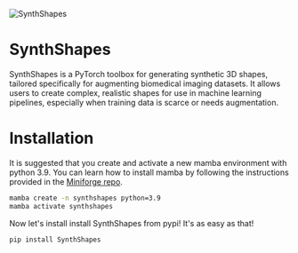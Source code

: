 ![SynthShapes](https://github.com/user-attachments/assets/2e6a3aa6-3e87-4762-aa8d-28c18f8ca6df)



# SynthShapes

SynthShapes is a PyTorch toolbox for generating synthetic 3D shapes, tailored specifically for augmenting biomedical imaging datasets. It allows users to create complex, realistic shapes for use in machine learning pipelines, especially when training data is scarce or needs augmentation.

# Installation

It is suggested that you create and activate a new mamba environment with python 3.9. You can learn how to install mamba by following the instructions provided in the [Miniforge repo](https://github.com/conda-forge/miniforge).

```bash
mamba create -n synthshapes python=3.9
mamba activate synthshapes
```

Now let's install install SynthShapes from pypi! It's as easy as that!

```bash
pip install SynthShapes
```
